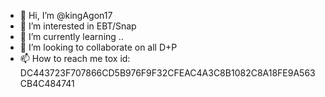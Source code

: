 - 👋 Hi, I’m @kingAgon17
- 👀 I’m interested in EBT/Snap
- 🌱 I’m currently learning ..
- 💞️ I’m looking to collaborate on all D+P
- 📫 How to reach me tox id: DC443723F707866CD5B976F9F32CFEAC4A3C8B1082C8A18FE9A563CB4C484741

<!---
kingAgon17/kingAgon17 is a ✨ special ✨ repository because its `README.md` (this file) appears on your GitHub profile.
You can click the Preview link to take a look at your changes.
--->

